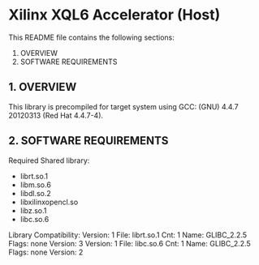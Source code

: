 Xilinx XQL6 Accelerator (Host)
======================

This README file contains the following sections:
  1. OVERVIEW
  2. SOFTWARE REQUIREMENTS

## 1. OVERVIEW
This library is precompiled for target system using GCC: (GNU) 4.4.7 20120313 (Red Hat 4.4.7-4).

## 2. SOFTWARE REQUIREMENTS

Required Shared library:
* librt.so.1
* libm.so.6
* libdl.so.2
* libxilinxopencl.so
* libz.so.1
* libc.so.6

Library Compatibility:
 Version: 1  File: librt.so.1  Cnt: 1
   Name: GLIBC_2.2.5  Flags: none  Version: 3
 Version: 1  File: libc.so.6  Cnt: 1
   Name: GLIBC_2.2.5  Flags: none  Version: 2
